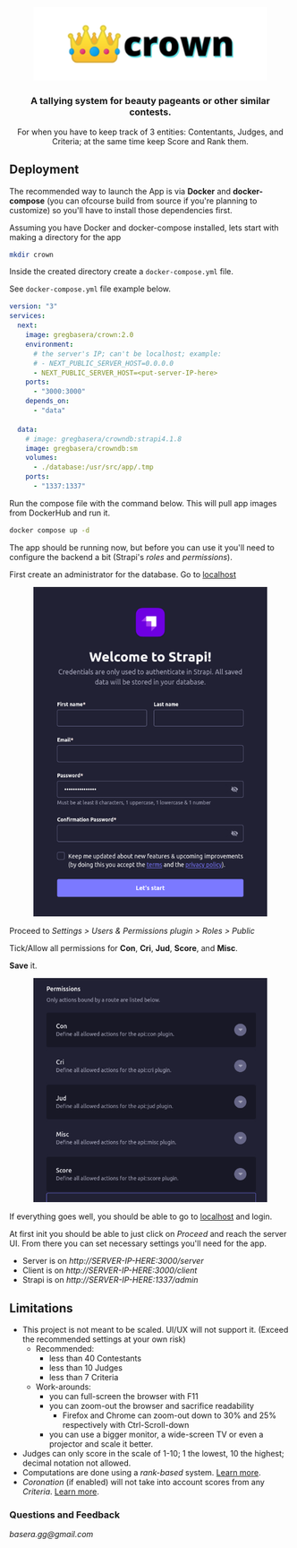 <p align="center">
  <img src="picsReadme/crown.png" width="418px" alt="Strapi logo" />
</p>

<h3 align="center">A tallying system for beauty pageants or other similar contests.</h3>
<p align="center">For when you have to keep track of 3 entities: Contentants, Judges, and Criteria; at the same time keep Score and Rank them.</p>

## Deployment

The recommended way to launch the App is via **Docker** and **docker-compose** (you can ofcourse build from source if you're planning to customize) so you'll have to install those dependencies first.

Assuming you have Docker and docker-compose installed, lets start with making a directory for the app

```bash
mkdir crown
```

Inside the created directory create a `docker-compose.yml` file.

See `docker-compose.yml` file example below.

```yml
version: "3"
services:
  next:
    image: gregbasera/crown:2.0
    environment:
      # the server's IP; can't be localhost; example:
      # - NEXT_PUBLIC_SERVER_HOST=0.0.0.0
      - NEXT_PUBLIC_SERVER_HOST=<put-server-IP-here>
    ports:
      - "3000:3000"
    depends_on:
      - "data"

  data:
    # image: gregbasera/crowndb:strapi4.1.8
    image: gregbasera/crowndb:sm
    volumes:
      - ./database:/usr/src/app/.tmp
    ports:
      - "1337:1337"
```

Run the compose file with the command below. This will pull app images from DockerHub and run it.

```bash
docker compose up -d
```

The app should be running now, but before you can use it you'll need to configure the backend a bit (Strapi's _roles_ and _permissions_).

First create an administrator for the database. Go to [localhost](http://localhost:1337/admin)

<p align="center">
  <img src="picsReadme/admin.png" width="418px" alt="Strapi logo" />
</p>

Proceed to _Settings > Users & Permissions plugin > Roles > Public_

Tick/Allow all permissions for **Con**, **Cri**, **Jud**, **Score**, and **Misc**.

**Save** it.

<p align="center">
  <img src="picsReadme/permissions.png" width="418px" alt="Strapi logo" />
</p>

If everything goes well, you should be able to go to [localhost](http://localhost:3000/) and login.

At first init you should be able to just click on _Proceed_ and reach the server UI. From there you can set necessary settings you'll need for the app.

- Server is on _http://SERVER-IP-HERE:3000/server_
- Client is on _http://SERVER-IP-HERE:3000/client_
- Strapi is on _http://SERVER-IP-HERE:1337/admin_

## Limitations

- This project is not meant to be scaled. UI/UX will not support it. (Exceed the recommended settings at your own risk)
  - Recommended:
    - less than 40 Contestants
    - less than 10 Judges
    - less than 7 Criteria
  - Work-arounds:
    - you can full-screen the browser with F11
    - you can zoom-out the browser and sacrifice readability
      - Firefox and Chrome can zoom-out down to 30% and 25% respectively with Ctrl-Scroll-down
    - you can use a bigger monitor, a wide-screen TV or even a projector and scale it better.
- Judges can only score in the scale of 1-10; 1 the lowest, 10 the highest; decimal notation not allowed.
- Computations are done using a _rank-based_ system. [Learn more](#computations).
- _Coronation_ (if enabled) will not take into account scores from any _Criteria_. [Learn more](#final-segment).

### Questions and Feedback

_basera.gg@gmail.com_
